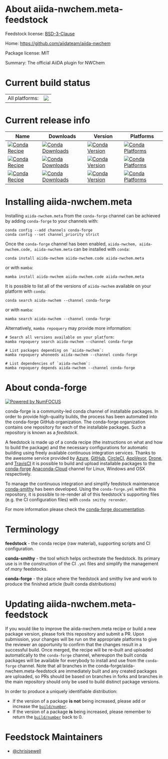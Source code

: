 About aiida-nwchem.meta-feedstock
=================================

Feedstock license: [BSD-3-Clause](https://github.com/conda-forge/aiida-nwchem-feedstock/blob/main/LICENSE.txt)

Home: https://github.com/aiidateam/aiida-nwchem

Package license: MIT

Summary: The official AiiDA plugin for NWChem

Current build status
====================


<table><tr><td>All platforms:</td>
    <td>
      <a href="https://dev.azure.com/conda-forge/feedstock-builds/_build/latest?definitionId=16669&branchName=main">
        <img src="https://dev.azure.com/conda-forge/feedstock-builds/_apis/build/status/aiida-nwchem-feedstock?branchName=main">
      </a>
    </td>
  </tr>
</table>

Current release info
====================

| Name | Downloads | Version | Platforms |
| --- | --- | --- | --- |
| [![Conda Recipe](https://img.shields.io/badge/recipe-aiida--nwchem-green.svg)](https://anaconda.org/conda-forge/aiida-nwchem) | [![Conda Downloads](https://img.shields.io/conda/dn/conda-forge/aiida-nwchem.svg)](https://anaconda.org/conda-forge/aiida-nwchem) | [![Conda Version](https://img.shields.io/conda/vn/conda-forge/aiida-nwchem.svg)](https://anaconda.org/conda-forge/aiida-nwchem) | [![Conda Platforms](https://img.shields.io/conda/pn/conda-forge/aiida-nwchem.svg)](https://anaconda.org/conda-forge/aiida-nwchem) |
| [![Conda Recipe](https://img.shields.io/badge/recipe-aiida--nwchem.code-green.svg)](https://anaconda.org/conda-forge/aiida-nwchem.code) | [![Conda Downloads](https://img.shields.io/conda/dn/conda-forge/aiida-nwchem.code.svg)](https://anaconda.org/conda-forge/aiida-nwchem.code) | [![Conda Version](https://img.shields.io/conda/vn/conda-forge/aiida-nwchem.code.svg)](https://anaconda.org/conda-forge/aiida-nwchem.code) | [![Conda Platforms](https://img.shields.io/conda/pn/conda-forge/aiida-nwchem.code.svg)](https://anaconda.org/conda-forge/aiida-nwchem.code) |
| [![Conda Recipe](https://img.shields.io/badge/recipe-aiida--nwchem.meta-green.svg)](https://anaconda.org/conda-forge/aiida-nwchem.meta) | [![Conda Downloads](https://img.shields.io/conda/dn/conda-forge/aiida-nwchem.meta.svg)](https://anaconda.org/conda-forge/aiida-nwchem.meta) | [![Conda Version](https://img.shields.io/conda/vn/conda-forge/aiida-nwchem.meta.svg)](https://anaconda.org/conda-forge/aiida-nwchem.meta) | [![Conda Platforms](https://img.shields.io/conda/pn/conda-forge/aiida-nwchem.meta.svg)](https://anaconda.org/conda-forge/aiida-nwchem.meta) |

Installing aiida-nwchem.meta
============================

Installing `aiida-nwchem.meta` from the `conda-forge` channel can be achieved by adding `conda-forge` to your channels with:

```
conda config --add channels conda-forge
conda config --set channel_priority strict
```

Once the `conda-forge` channel has been enabled, `aiida-nwchem, aiida-nwchem.code, aiida-nwchem.meta` can be installed with `conda`:

```
conda install aiida-nwchem aiida-nwchem.code aiida-nwchem.meta
```

or with `mamba`:

```
mamba install aiida-nwchem aiida-nwchem.code aiida-nwchem.meta
```

It is possible to list all of the versions of `aiida-nwchem` available on your platform with `conda`:

```
conda search aiida-nwchem --channel conda-forge
```

or with `mamba`:

```
mamba search aiida-nwchem --channel conda-forge
```

Alternatively, `mamba repoquery` may provide more information:

```
# Search all versions available on your platform:
mamba repoquery search aiida-nwchem --channel conda-forge

# List packages depending on `aiida-nwchem`:
mamba repoquery whoneeds aiida-nwchem --channel conda-forge

# List dependencies of `aiida-nwchem`:
mamba repoquery depends aiida-nwchem --channel conda-forge
```


About conda-forge
=================

[![Powered by
NumFOCUS](https://img.shields.io/badge/powered%20by-NumFOCUS-orange.svg?style=flat&colorA=E1523D&colorB=007D8A)](https://numfocus.org)

conda-forge is a community-led conda channel of installable packages.
In order to provide high-quality builds, the process has been automated into the
conda-forge GitHub organization. The conda-forge organization contains one repository
for each of the installable packages. Such a repository is known as a *feedstock*.

A feedstock is made up of a conda recipe (the instructions on what and how to build
the package) and the necessary configurations for automatic building using freely
available continuous integration services. Thanks to the awesome service provided by
[Azure](https://azure.microsoft.com/en-us/services/devops/), [GitHub](https://github.com/),
[CircleCI](https://circleci.com/), [AppVeyor](https://www.appveyor.com/),
[Drone](https://cloud.drone.io/welcome), and [TravisCI](https://travis-ci.com/)
it is possible to build and upload installable packages to the
[conda-forge](https://anaconda.org/conda-forge) [Anaconda-Cloud](https://anaconda.org/)
channel for Linux, Windows and OSX respectively.

To manage the continuous integration and simplify feedstock maintenance
[conda-smithy](https://github.com/conda-forge/conda-smithy) has been developed.
Using the ``conda-forge.yml`` within this repository, it is possible to re-render all of
this feedstock's supporting files (e.g. the CI configuration files) with ``conda smithy rerender``.

For more information please check the [conda-forge documentation](https://conda-forge.org/docs/).

Terminology
===========

**feedstock** - the conda recipe (raw material), supporting scripts and CI configuration.

**conda-smithy** - the tool which helps orchestrate the feedstock.
                   Its primary use is in the construction of the CI ``.yml`` files
                   and simplify the management of *many* feedstocks.

**conda-forge** - the place where the feedstock and smithy live and work to
                  produce the finished article (built conda distributions)


Updating aiida-nwchem.meta-feedstock
====================================

If you would like to improve the aiida-nwchem.meta recipe or build a new
package version, please fork this repository and submit a PR. Upon submission,
your changes will be run on the appropriate platforms to give the reviewer an
opportunity to confirm that the changes result in a successful build. Once
merged, the recipe will be re-built and uploaded automatically to the
`conda-forge` channel, whereupon the built conda packages will be available for
everybody to install and use from the `conda-forge` channel.
Note that all branches in the conda-forge/aiida-nwchem.meta-feedstock are
immediately built and any created packages are uploaded, so PRs should be based
on branches in forks and branches in the main repository should only be used to
build distinct package versions.

In order to produce a uniquely identifiable distribution:
 * If the version of a package **is not** being increased, please add or increase
   the [``build/number``](https://docs.conda.io/projects/conda-build/en/latest/resources/define-metadata.html#build-number-and-string).
 * If the version of a package **is** being increased, please remember to return
   the [``build/number``](https://docs.conda.io/projects/conda-build/en/latest/resources/define-metadata.html#build-number-and-string)
   back to 0.

Feedstock Maintainers
=====================

* [@chrisjsewell](https://github.com/chrisjsewell/)


